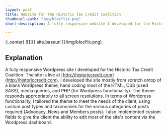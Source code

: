 ```yaml
---
layout: post
title: Website for the Historic Tax Credit Coalition
thumbnail-path: "img/blocflix.png"
short-description: A fully responsive website I developed for the Historic Tax Credit Coalition, a non-profit advocacy organization in Washington, D.C. Hand-coded HTML, SASS (including media queries), and PHP (for Wordpress functionality) with minimal templating.

---
```


{:.center}
![]({{ site.baseurl }}/img/blocflix.png)

## Explanation

A fully responsive Wordpress site I developed for the Historic Tax Credit Coalition. The site is live at [http://historiccredit.com](http://historiccredit.com). I developed the site mostly from scratch ontop of a blank Wordpress theme, hand coding most of the HTML, CSS (used SASS), media queries, and PHP (for Wordpress functionality). The theme responds appropriately to all screen resolutions. In terms of Wordpress functionality, I tailored the theme to meet the needs of the client, using custom post types and taxonomies for the various categories of posts required (Advocacy, News and Members posts). I also implemented custom fields to give the client the ability to edit most of the site's content via the Wordpress dashboard.